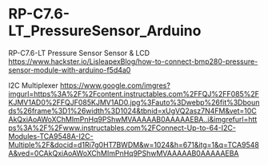 # RP-C7.6-LT_PressureSensor_Arduino
RP-C7.6-LT Pressure Sensor
Sensor & LCD
https://www.hackster.io/LisleapexBlog/how-to-connect-bmp280-pressure-sensor-module-with-arduino-f5d4a0

I2C Multiplexer
https://www.google.com/imgres?imgurl=https%3A%2F%2Fcontent.instructables.com%2FFQJ%2FF085%2FKJMV1AD0%2FFQJF085KJMV1AD0.jpg%3Fauto%3Dwebp%26fit%3Dbounds%26frame%3D1%26width%3D1024&tbnid=xUgVQ2asz7N4FM&vet=10CAkQxiAoAWoXChMImPnHq9PShwMVAAAAAB0AAAAAEBA..i&imgrefurl=https%3A%2F%2Fwww.instructables.com%2FConnect-Up-to-64-I2C-Modules-TCA9548A-I2C-Multiple%2F&docid=d1Ri7g0HT7BWDM&w=1024&h=671&itg=1&q=TCA9548A&ved=0CAkQxiAoAWoXChMImPnHq9PShwMVAAAAAB0AAAAAEBA
